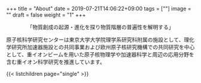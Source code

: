 +++
title =  "About"
date = 2019-07-21T14:06:22+09:00
tags = [""]
image = ""
draft = false
weight = "1"
+++


<div style="text-align:center;">「物質創成の起源・進化を探り物質階層の普遍性を解明する」</div>

原子核科学研究センターは東京大学大学院理学系研究科附属の施設として、理化学研究所加速器施設との共同事業および欧州原子核研究機構での共同研究を中心として、重イオンビームを用いた原子核物理学や加速器科学と周辺の応用分野を含む重イオン科学研究を推進しています。

{{< listchildren page="single" >}}

